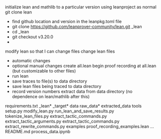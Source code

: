 initialize lean and mathlib to a particular version using leanproject as normal
git clone lean 
- find github location and version in the leanpkg.toml file
- git clone https://github.com/leanprover-community/lean.git _lean
- cd _lean
- git checkout v3.20.0
- 
modify lean so that I can change files
change lean files
- automatic changes
- optional manual changes
create all.lean
begin proof recording at all.lean (but customizable to other files)
- run lean
- save traces to file(s) to data directory
- save lean files being traced to data directory
- record version numbers
extract data from data directory (no dependence on lean/mathlib after this)


requirements.txt
_lean*
_target*
data
 raw_data*
 extracted_data
tools
  setup.py
  modify_lean.py
  run_lean_and_save_results.py
  tokenize_lean_files.py
  extract_tactic_commands.py
  extract_tactic_arguments.py
  extract_tactic_commands.py
  extract_rewrite_commands.py
examples
  proof_recording_examples.lean
  ...
README.md
process_data.ipynb